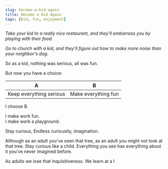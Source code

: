 ```yaml
---
slug: become-a-kid-again
title: Become a Kid Again
tags: [Kid, fun, enjoyment]
---
```


_Take your kid to a really nice restaurant, and they'll embarrass you by playing with their food._

_Go to church with a kid, and they'll figure out how to make more noise than your neighbor's dog._

So as a kid, nothing was serious, all was fun.

But now you have a choice:

| A                       | B                   |
| ----------------------- | ------------------- |
| Keep everything serious | Make everything fun |

I choose B.

I make work fun.  
I make work a playground.

Stay curious,
Endless curiousity, imagination.

Although as an adult you've seen that tree, as an adult you might not look at that tree.
Stay curious like a child. Everything you see has everything about it you've never imagined before.

As adults we lose that inquisitiveness. We learn at a l
